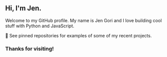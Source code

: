 ## Hi, I'm Jen.
Welcome to my GitHub profile. My name is Jen Gori and I love building cool stuff with Python and JavaScript.

📌  See pinned repositories for examples of some of my recent projects.

### Thanks for visiting!

<!--
**jengori/jengori** is a ✨ _special_ ✨ repository because its `README.md` (this file) appears on your GitHub profile.

Here are some ideas to get you started:

- 🔭 I’m currently working on ...
- 🌱 I’m currently learning ...
- 👯 I’m looking to collaborate on ...
- 🤔 I’m looking for help with ...
- 💬 Ask me about ...
- 📫 How to reach me: ...
- 😄 Pronouns: ...
- ⚡ Fun fact: ...
-->
